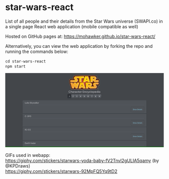 # star-wars-react
List of all people and their details from the Star Wars universe (SWAPI.co) in a single page React web application (mobile compatible as well)

Hosted on GitHub pages at: https://mohawker.github.io/star-wars-react/

Alternatively, you can view the web application by forking the repo and running the commands below:

```
cd star-wars-react
npm start
```
![](star-wars-react-gif.gif)



GIFs used in webapp:   
https://giphy.com/stickers/starwars-yoda-baby-fV2Tnvl2gULIA5qamy (by @KPDraws)  
https://giphy.com/stickers/starwars-92MpFQ5Yq9tD2
